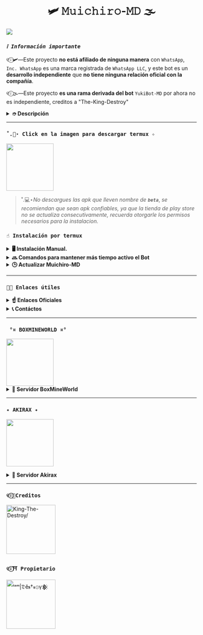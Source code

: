 <h1 align="center">🛩️ 𝙼𝚞𝚒𝚌𝚑𝚒𝚛𝚘-𝙼𝙳 🌫️</h1>

<img src= "https://files.catbox.moe/yosw7q.jpg">
</p>

### *`❕️ Información importante`*
୧⍤⃝🛩️—Este proyecto **no está afiliado de ninguna manera** con `WhatsApp`, `Inc. WhatsApp` es una marca registrada de `WhatsApp LLC`, y este bot es un **desarrollo independiente** que **no tiene ninguna relación oficial con la compañía**.

୧⍤⃝🌫️—Este proyecto **es una rama derivada del bot** `YukiBot-MD` por ahora no es independiente, creditos a "The-King-Destroy"
<details>
<summary><b> ➮ Descripción</b></summary>

୧⍤⃝❄️—Tokito Bot es un bot de WhatsApp multifuncional basado en `baileys`. Este bot ofrece una variedad de características para mejorar tu experiencia en WhatsApp.

#### Características
୧⍤⃝💍—Configuración avanzada de grupos 
Bienvenidas personalizadas  
Herramientas útiles  
Juegos RPG (Gacha y Economía)  
Funciones de Inteligencia Artificial  
Descargas y búsquedas multi-plataforma  
Sub-Bots (JadiBot)  
Extensiones adicionales
</details>

---

### **`˚.📩⋆ Click en la imagen para descargar termux ✧`**
<a
href="https://f-droid.org/es/packages/com.termux/"><img src="https://qu.ax/finc.jpg" height="125px"></a> 

> ˚.💻⋆*No descargues las apk que lleven nombre de* ***`beta`***, *se recomiendan que sean apk confiables, ya que la tienda de play store no se actualiza consecutivamente, recuerda otorgarle los permisos necesarios para la instalacion.*
### **`☝️ Instalación por termux`**
<details>
<summary><b>🖥️ Instalación Manual.</b></summary>

> *Comandos para instalar de forma manual*
```bash
termux-setup-storage
```
```bash
apt update && apt upgrade && pkg install -y git nodejs ffmpeg imagemagick yarn
```
```bash
git clone https://github.com/bakukats07/Tokito-muichiro-bot && cd Tokito-muichiro-bot
```
```bash
yarn install
```
```bash
npm install
```
```bash
npm start
```
> *Si aparece **(Y/I/N/O/D/Z) [default=N] ?** use la letra **"y"** y luego **"ENTER"** para continuar con la instalación.*
</details>

<details>
  <summary><b>🔜 Comandos para mantener más tiempo activo el Bot</b></summary>

> 🤓*Ejecutar estos comandos dentro de la carpeta Muichiro-MD*
```bash
termux-wake-lock && npm i -g pm2 && pm2 start index.js && pm2 save && pm2 logs 
``` 
#### ☑️Opciones Disponibles
> *Esto eliminará todo el historial que hayas establecido con PM2:*
```bash 
pm2 delete index
``` 
> ❌*Si tienes cerrado Termux y quiere ver de nuevo la ejecución use:*
```bash 
pm2 logs 
``` 
> 🛑*Si desea detener la ejecución de Termux use:*
```bash 
pm2 stop index
``` 
> 🔌*Si desea iniciar de nuevo la ejecución de Termux use:*
```bash 
pm2 start index
```
---- 
### ✋En caso de detenerse
> _Si despues que ya instalastes el bot y termux te salta en blanco, se fue tu internet o reiniciaste tu celular, solo realizaras estos pasos:_
```bash
cd && cd Tokito-muichiro-bot && npm start
```
----
### 🔢Obtener nuevo código QR 
> *Detén el bot, haz click en el símbolo (ctrl) [default=z] usar la letra "z" + "ENTER" hasta que salga algo verdes similar a: `~Muichiro-MD $`*
> **Escribe los siguientes comandos uno x uno :**
```bash 
cd && cd Tokito-muichiro-bot && rm -rf sessions/Principal && npm run qr
```
----
### ⛩️Obtener nuevo código de teléfono 
```bash 
cd && cd Tokito-muichiro-bot && rm -rf sessions/Principal && npm run code
```
</details>

<details>
<summary><b>🕒 Actualizar Muichiro-MD</b></summary>

> **Utiliza esta opción únicamente si deseas actualizar a la última versión de Muichiro-MD. Hemos implementado un método ingenioso mediante comandos para realizar la actualización, pero ten en cuenta que al usarla se eliminarán todos los archivos de la versión actual y se reemplazarán con los de la nueva versión. Solo se conservará la base de datos, por lo que será necesario volver a vincular el Bot.**  

**Comandos para actualizar Muichiro-MD de forma automática**

```bash
grep -q 'bash\|wget' <(dpkg -l) || apt install -y bash wget && wget -O - https://raw.githubusercontent.com/DevAlexJs/SakuraBot-MD/master/termux.sh | bash 
```
**👑 Volverte owner del Bot**

*Si después de instalar el bot e iniciar la sesión (deseas poner tu número es la lista de owner pon este comando:*

```bash
cd && cd Tokito-muichiro-bot && nano settings.js
```
#### Para que no pierda su progreso en Muichiro-MD, estos comandos realizarán un respaldo de su `database.json` y se agregará a la versión más reciente.
> *Estos comandos solo funcionan para TERMUX, REPLIT, LINUX*
</details>

---
### **`👩‍💻 Enlaces útiles`**

<details>
<summary><b> ☝️ Enlaces Oficiales </b></summary>

 * Canal Oficial  [`pulsa aqui🥺`](https://whatsapp.com/channel/0029VbBFWP0Lo4hgc1cjlC0M)
* Grupo Oficial [`oprimeme😖`](https://chat.whatsapp.com/E7foYUiRVDQ4FSRwolDNzG?mode=wwt)
* Comunidad Oficial [`no muerdo😣`](https://chat.whatsapp.com/ECZeU9ipYKlIeTxzdjvtgW?mode=wwt)
</details>

<details>
<summary><b> 📞 Contáctos</b></summary>

* WhatsApp: [`Aquí`](https://wa.me/573004828388)
* Correo: [`Aquí`](thekingdestroy507@gmail.com)
</details>

---

### **` °¤ BOXMINEWORLD ¤°`**

<a href="https://boxmineworld.com">
  <img width="125px" src="https://i.imgur.com/allAyd4.png"/>
</a>

<details>
 <summary><b> 📶 Servidor BoxMineWorld</b></summary>

* Pagina Oficial: [`Boxmineworld`](https://boxmineworld.com)
* Tutorial - Crear cuenta en la Dashboard: [`Dashboard`](https://www.youtube.com/watch?v=ZAwBLuNmIlI)
* Dashboard: [`Dash`](https://dash.boxmineworld.com)
* Panel: [`Aquí`](https://panel.boxmineworld.com)
* Dudas sobre el Host: [`Discord`](https://discord.gg/84qsr4v)
* Canal de WhatsApp: [`Aquí`](https://whatsapp.com/channel/0029Va71C1q2UPBOICnxu83r)

</details>

---

### **`✦ AKIRAX ✦`**

<a
href="https://home.akirax.net"><img src="https://raw.githubusercontent.com/The-King-Destroy/Adiciones/main/Contenido/1748713078525.jpeg" height="125px"></a>

<details>
<summary><b> 🔌 Servidor Akirax</b></summary>

* Dashboard : [`Dash`](https://home.akirax.net)
* Panel : [`Panel`](https://console.akirax.net)
* Canal de WhatsApp : [`Aqui`](https://whatsapp.com/channel/0029VbBCchVDJ6H6prNYfz2z)
* Grupo Oficial : [`Aquí`](https://chat.whatsapp.com/JxSZTFJN9J20TnsH7KsKTA)

</details>

---

### **`୧⍤⃝🐻Creditos`**
<a href="https://github.com/The-King-Destroy">
<img src="https://github.com/The-King-Destroy.png" width="130"alt=King-The-Destroy/> 
</a>

### **`୧⍤⃝⛩️ Propietario`**
<a
href="https://github.com/bakukats07"><img src="https://github.com/bakukats07.png" width="130" height="130" alt="
ⁱᵃᵐ|𝔇ĕ𝐬†𝓻⊙γ𒆜"/></a>
